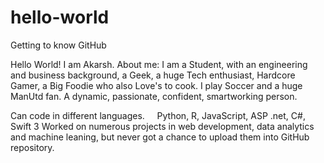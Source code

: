 # hello-world
Getting to know GitHub

  Hello World! I am Akarsh.
  About me:
      I am a Student, with an engineering and business background, a Geek, a huge Tech enthusiast, Hardcore Gamer, a Big Foodie who also Love's to cook. 
  I play Soccer and a huge ManUtd fan. A dynamic, passionate, confident, smartworking person.
  
  Can code in different languages. 
      Python, R, JavaScript, ASP .net, C#, Swift 3
      Worked on numerous projects in web development, data analytics and machine leaning, but never got a chance to upload them into GitHub repository.
